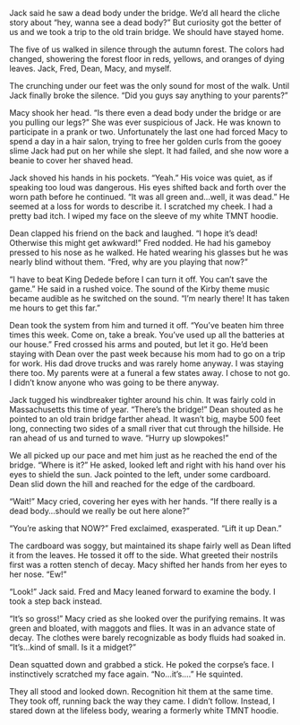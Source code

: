 Jack said he saw a dead body under the bridge. We’d all heard the cliche story about “hey, wanna see a dead body?” But curiosity got the better of us and we took a trip to the old train bridge. We should have stayed home.

The five of us walked in silence through the autumn forest. The colors had changed, showering the forest floor in reds, yellows, and oranges of dying leaves. Jack, Fred, Dean, Macy, and myself. 

The crunching under our feet was the only sound for most of the walk. Until Jack finally broke the silence. “Did you guys say anything to your parents?” 

Macy shook her head. “Is there even a dead body under the bridge or are you pulling our legs?” She was ever suspicious of Jack. He was known to participate in a prank or two. Unfortunately the last one had forced Macy to spend a day in a hair salon, trying to free her golden curls from the gooey slime Jack had put on her while she slept. It had failed, and she now wore a beanie to cover her shaved head. 

Jack shoved his hands in his pockets. “Yeah.” His voice was quiet, as if speaking too loud was dangerous. His eyes shifted back and forth over the worn path before he continued. “It was all green and…well, it was dead.” He seemed at a loss for words to describe it. I scratched my cheek. I had a pretty bad itch. I wiped my face on the sleeve of my white TMNT hoodie.

Dean clapped his friend on the back and laughed. “I hope it’s dead! Otherwise this might get awkward!” Fred nodded. He had his gameboy pressed to his nose as he walked. He hated wearing his glasses but he was nearly blind without them. “Fred, why are you playing that now?”

“I have to beat King Dedede before I can turn it off. You can’t save the game.” He said in a rushed voice. The sound of the Kirby theme music became audible as he switched on the sound. “I’m nearly there! It has taken me hours to get this far.”

Dean took the system from him and turned it off. “You’ve beaten him three times this week. Come on, take a break. You’ve used up all the batteries at our house.” Fred crossed his arms and pouted, but let it go. He’d been staying with Dean over the past week because his mom had to go on a trip for work. His dad drove trucks and was rarely home anyway. I was staying there too. My parents were at a funeral a few states away. I chose to not go. I didn’t know anyone who was going to be there anyway.

Jack tugged his windbreaker tighter around his chin. It was fairly cold in Massachusetts this time of year. “There’s the bridge!” Dean shouted as he pointed to an old train bridge farther ahead. It wasn’t big, maybe 500 feet long, connecting two sides of a small river that cut through the hillside. He ran ahead of us and turned to wave. “Hurry up slowpokes!” 

We all picked up our pace and met him just as he reached the end of the bridge. “Where is it?” He asked, looked left and right with his hand over his eyes to shield the sun. Jack pointed to the left, under some cardboard. Dean slid down the hill and reached for the edge of the cardboard.

“Wait!” Macy cried, covering her eyes with her hands. “If there really is a dead body…should we really be out here alone?”

“You’re asking that NOW?” Fred exclaimed, exasperated. “Lift it up Dean.”

The cardboard was soggy, but maintained its shape fairly well as Dean lifted it from the leaves. He tossed it off to the side. What greeted their nostrils first was a rotten stench of decay. Macy shifted her hands from her eyes to her nose. “Ew!”

“Look!” Jack said. Fred and Macy leaned forward to examine the body. I took a step back instead. 

“It’s so gross!” Macy cried as she looked over the purifying remains. It was green and bloated, with maggots and flies. It was in an advance state of decay. The clothes were barely recognizable as body fluids had soaked in. “It’s…kind of small. Is it a midget?”

Dean squatted down and grabbed a stick. He poked the corpse’s face. I instinctively scratched my face again. “No…it’s….” He squinted.

They all stood and looked down. Recognition hit them at the same time. They took off, running back the way they came. I didn’t follow. Instead, I stared down at the lifeless body, wearing a formerly white TMNT hoodie.